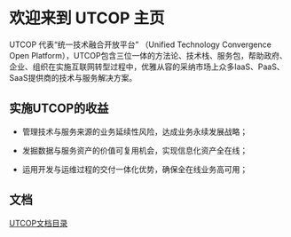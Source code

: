 # 欢迎来到 UTCOP 主页

UTCOP 代表“统一技术融合开放平台” （Unified Technology Convergence Open Platform），UTCOP包含三位一体的方法论、技术栈、服务包，帮助政府、企业、组织在实施互联网转型过程中，优雅从容的采纳市场上众多IaaS、PaaS、SaaS提供商的技术与服务解决方案。

## 实施UTCOP的收益

* 管理技术与服务来源的业务延续性风险，达成业务永续发展战略；

* 发掘数据与服务资产的价值可复用机会，实现信息化资产全在线；

* 运用开发与运维过程的交付一体化优势，确保全在线业务高可用；

## 文档 

[UTCOP文档目录](/SUMMARY.md)



